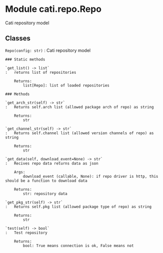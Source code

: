 Module cati.repo.Repo
=====================
Cati repository model

Classes
-------

`Repo(config: str)`
:   Cati repository model

    ### Static methods

    `get_list() ‑> list`
    :   returns list of repositories
        
        Returns:
            list[Repo]: list of loaded repositories

    ### Methods

    `get_arch_str(self) ‑> str`
    :   Returns self.arch list (allowed package arch of repo) as string
        
        Returns:
            str

    `get_channel_str(self) ‑> str`
    :   Returns self.channel list (allowed version channels of repo) as string
        
        Returns:
            str

    `get_data(self, download_event=None) ‑> str`
    :   Recives repo data returns data as json
        
        Args:
            download_event (callable, None): if repo driver is http, this should be a function to download data
        
        Returns:
            str: repository data

    `get_pkg_str(self) ‑> str`
    :   Returns self.pkg list (allowed package type of repo) as string
        
        Returns:
            str

    `test(self) ‑> bool`
    :   Test repository
        
        Returns:
            bool: True means connection is ok, False means not